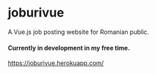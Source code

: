 # joburivue
 
 A Vue.js job posting website for Romanian public.
<br>
 #### Currently in development in my free time.
 
https://joburivue.herokuapp.com/
